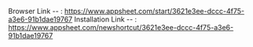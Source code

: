 Browser Link -- :
                    https://www.appsheet.com/start/3621e3ee-dccc-4f75-a3e6-91b1dae19767
Installation Link -- :
                    https://www.appsheet.com/newshortcut/3621e3ee-dccc-4f75-a3e6-91b1dae19767
